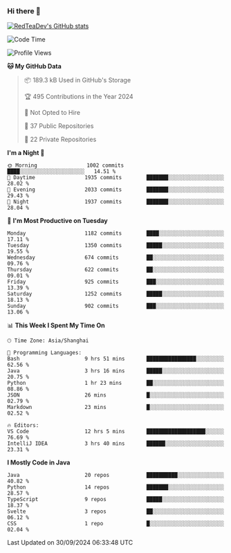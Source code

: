 ### Hi there 👋

<!--
**RedTeaDev/RedTeaDev** is a ✨ _special_ ✨ repository because its `README.md` (this file) appears on your GitHub profile.

Here are some ideas to get you started:

- 🔭 I’m currently working on ...
- 🌱 I’m currently learning ...
- 👯 I’m looking to collaborate on ...
- 🤔 I’m looking for help with ...
- 💬 Ask me about ...
- 📫 How to reach me: ...
- 😄 Pronouns: ...
- ⚡ Fun fact: ...
-->

<!--
[![wakatime](https://wakatime.com/badge/user/6b101ed0-04c0-4490-9283-eb61f2efff96.svg)](https://wakatime.com/@6b101ed0-04c0-4490-9283-eb61f2efff96)
!-->

[![RedTeaDev's GitHub stats](https://github-readme-stats.vercel.app/api?username=RedTeaDev\&include_all_commits=true)](https://github.com/anuraghazra/github-readme-stats)
<!--
[![willianrod's wakatime stats](https://github-readme-stats.vercel.app/api/wakatime?username=RedTeaDev)](https://github.com/anuraghazra/github-readme-stats)
!-->
<!--START_SECTION:waka-->
![Code Time](http://img.shields.io/badge/Code%20Time-2%2C584%20hrs%2055%20mins-blue)

![Profile Views](http://img.shields.io/badge/Profile%20Views-9-blue)

**🐱 My GitHub Data** 

> 📦 189.3 kB Used in GitHub's Storage 
 > 
> 🏆 495 Contributions in the Year 2024
 > 
> 🚫 Not Opted to Hire
 > 
> 📜 37 Public Repositories 
 > 
> 🔑 22 Private Repositories 
 > 
**I'm a Night 🦉** 

```text
🌞 Morning                1002 commits        ████░░░░░░░░░░░░░░░░░░░░░   14.51 % 
🌆 Daytime                1935 commits        ███████░░░░░░░░░░░░░░░░░░   28.02 % 
🌃 Evening                2033 commits        ███████░░░░░░░░░░░░░░░░░░   29.43 % 
🌙 Night                  1937 commits        ███████░░░░░░░░░░░░░░░░░░   28.04 % 
```
📅 **I'm Most Productive on Tuesday** 

```text
Monday                   1182 commits        ████░░░░░░░░░░░░░░░░░░░░░   17.11 % 
Tuesday                  1350 commits        █████░░░░░░░░░░░░░░░░░░░░   19.55 % 
Wednesday                674 commits         ██░░░░░░░░░░░░░░░░░░░░░░░   09.76 % 
Thursday                 622 commits         ██░░░░░░░░░░░░░░░░░░░░░░░   09.01 % 
Friday                   925 commits         ███░░░░░░░░░░░░░░░░░░░░░░   13.39 % 
Saturday                 1252 commits        █████░░░░░░░░░░░░░░░░░░░░   18.13 % 
Sunday                   902 commits         ███░░░░░░░░░░░░░░░░░░░░░░   13.06 % 
```


📊 **This Week I Spent My Time On** 

```text
🕑︎ Time Zone: Asia/Shanghai

💬 Programming Languages: 
Bash                     9 hrs 51 mins       ████████████████░░░░░░░░░   62.56 % 
Java                     3 hrs 16 mins       █████░░░░░░░░░░░░░░░░░░░░   20.75 % 
Python                   1 hr 23 mins        ██░░░░░░░░░░░░░░░░░░░░░░░   08.86 % 
JSON                     26 mins             █░░░░░░░░░░░░░░░░░░░░░░░░   02.79 % 
Markdown                 23 mins             █░░░░░░░░░░░░░░░░░░░░░░░░   02.52 % 

🔥 Editors: 
VS Code                  12 hrs 5 mins       ███████████████████░░░░░░   76.69 % 
IntelliJ IDEA            3 hrs 40 mins       ██████░░░░░░░░░░░░░░░░░░░   23.31 % 
```

**I Mostly Code in Java** 

```text
Java                     20 repos            ██████████░░░░░░░░░░░░░░░   40.82 % 
Python                   14 repos            ███████░░░░░░░░░░░░░░░░░░   28.57 % 
TypeScript               9 repos             █████░░░░░░░░░░░░░░░░░░░░   18.37 % 
Svelte                   3 repos             ██░░░░░░░░░░░░░░░░░░░░░░░   06.12 % 
CSS                      1 repo              █░░░░░░░░░░░░░░░░░░░░░░░░   02.04 % 
```




 Last Updated on 30/09/2024 06:33:48 UTC
<!--END_SECTION:waka-->


